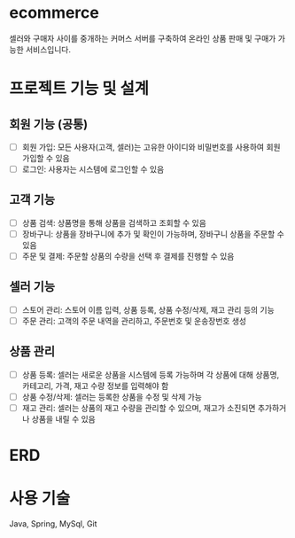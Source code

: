 # ecommerce
셀러와 구매자 사이를 중개하는 커머스 서버를 구축하여 온라인 상품 판매 및 구매가 가능한 서비스입니다.

# 프로젝트 기능 및 설계

## 회원 기능 (공통)
- [ ] 회원 가입: 모든 사용자(고객, 셀러)는 고유한 아이디와 비밀번호를 사용하여 회원 가입할 수 있음
- [ ] 로그인: 사용자는 시스템에 로그인할 수 있음

## 고객 기능
- [ ] 상품 검색: 상품명을 통해 상품을 검색하고 조회할 수 있음
- [ ] 장바구니: 상품을 장바구니에 추가 및 확인이 가능하며, 장바구니 상품을 주문할 수 있음
- [ ] 주문 및 결제: 주문할 상품의 수량을 선택 후 결제를 진행할 수 있음

## 셀러 기능
- [ ] 스토어 관리: 스토어 이름 입력, 상품 등록, 상품 수정/삭제, 재고 관리 등의 기능
- [ ] 주문 관리: 고객의 주문 내역을 관리하고, 주문번호 및 운송장번호 생성

## 상품 관리
- [ ] 상품 등록: 셀러는 새로운 상품을 시스템에 등록 가능하며 각 상품에 대해 상품명, 카테고리, 가격, 재고 수량 정보를 입력해야 함
- [ ] 상품 수정/삭제: 셀러는 등록한 상품을 수정 및 삭제 가능
- [ ] 재고 관리: 셀러는 상품의 재고 수량을 관리할 수 있으며, 재고가 소진되면 추가하거나 상품을 내릴 수 있음 

# ERD

# 사용 기술
Java, Spring, MySql, Git
